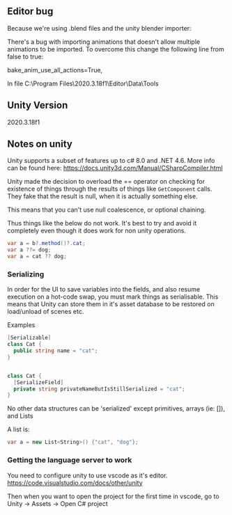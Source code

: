 ## Editor bug

Because we're using .blend files and the unity blender importer:

There's a bug with importing animations that doesn't allow multiple animations to be imported. To overcome this change the following line from false to true:

bake_anim_use_all_actions=True,

In file C:\Program Files\2020.3.18f1\Editor\Data\Tools

## Unity Version

2020.3.18f1

## Notes on unity

Unity supports a subset of features up to c# 8.0 and .NET 4.6.
More info can be found here: https://docs.unity3d.com/Manual/CSharpCompiler.html

Unity made the decision to overload the == operator on checking for existence of things through the results of things like `GetComponent` calls. They fake that the result is null, when it is actually something else.

This means that you can't use null coalescence, or optional chaining.

Thus things like the below do not work. It's best to try and avoid it completely even though it does work for non unity operations.

```c#
var a = b?.method()?.cat;
var a ??= dog;
var a = cat ?? dog;
```

### Serializing

In order for the UI to save variables into the fields, and also resume execution on a hot-code swap, you must mark things as serialisable. This means that Unity can store them in it's asset database to be restored on load/unload of scenes etc.

Examples

```c#
[Serializable]
class Cat {
  public string name = "cat";
}


class Cat {
  [SerializeField]
  private string privateNameButIsStillSerialized = "cat";
}
```

No other data structures can be 'serialized' except primitives, arrays (ie: []), and Lists

A list is:

```C#
var a = new List<String>() {"cat", "dog"};

```

### Getting the language server to work

You need to configure unity to use vscode as it's editor. https://code.visualstudio.com/docs/other/unity

Then when you want to open the project for the first time in vscode, go to Unity -> Assets -> Open C# project
